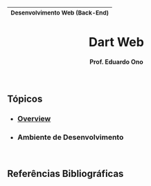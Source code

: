 | <sup>Desenvolvimento Web (Back-End)</sup> |
| --- |

<h1 align="center">Dart Web</h1>

<h4 align="center">Prof. Eduardo Ono</h4>

<br>

## Tópicos

* ### [Overview](./00-overview/README.md)

* ### Ambiente de Desenvolvimento

<br>

## Referências Bibliográficas

<br>
